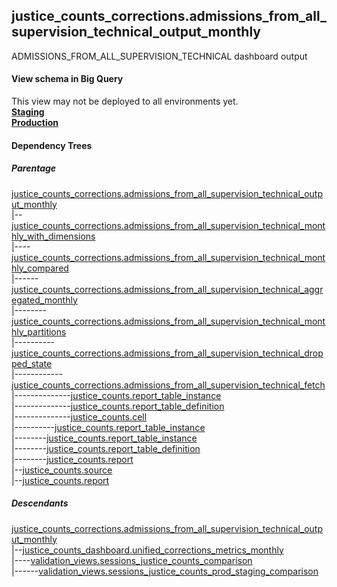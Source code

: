 ## justice_counts_corrections.admissions_from_all_supervision_technical_output_monthly
ADMISSIONS_FROM_ALL_SUPERVISION_TECHNICAL dashboard output

#### View schema in Big Query
This view may not be deployed to all environments yet.<br/>
[**Staging**](https://console.cloud.google.com/bigquery?pli=1&p=recidiviz-staging&page=table&project=recidiviz-staging&d=justice_counts_corrections&t=admissions_from_all_supervision_technical_output_monthly)
<br/>
[**Production**](https://console.cloud.google.com/bigquery?pli=1&p=recidiviz-123&page=table&project=recidiviz-123&d=justice_counts_corrections&t=admissions_from_all_supervision_technical_output_monthly)
<br/>

#### Dependency Trees

##### Parentage
[justice_counts_corrections.admissions_from_all_supervision_technical_output_monthly](../justice_counts_corrections/admissions_from_all_supervision_technical_output_monthly.md) <br/>
|--[justice_counts_corrections.admissions_from_all_supervision_technical_monthly_with_dimensions](../justice_counts_corrections/admissions_from_all_supervision_technical_monthly_with_dimensions.md) <br/>
|----[justice_counts_corrections.admissions_from_all_supervision_technical_monthly_compared](../justice_counts_corrections/admissions_from_all_supervision_technical_monthly_compared.md) <br/>
|------[justice_counts_corrections.admissions_from_all_supervision_technical_aggregated_monthly](../justice_counts_corrections/admissions_from_all_supervision_technical_aggregated_monthly.md) <br/>
|--------[justice_counts_corrections.admissions_from_all_supervision_technical_monthly_partitions](../justice_counts_corrections/admissions_from_all_supervision_technical_monthly_partitions.md) <br/>
|----------[justice_counts_corrections.admissions_from_all_supervision_technical_dropped_state](../justice_counts_corrections/admissions_from_all_supervision_technical_dropped_state.md) <br/>
|------------[justice_counts_corrections.admissions_from_all_supervision_technical_fetch](../justice_counts_corrections/admissions_from_all_supervision_technical_fetch.md) <br/>
|--------------[justice_counts.report_table_instance](../justice_counts/report_table_instance.md) <br/>
|--------------[justice_counts.report_table_definition](../justice_counts/report_table_definition.md) <br/>
|--------------[justice_counts.cell](../justice_counts/cell.md) <br/>
|----------[justice_counts.report_table_instance](../justice_counts/report_table_instance.md) <br/>
|--------[justice_counts.report_table_instance](../justice_counts/report_table_instance.md) <br/>
|--------[justice_counts.report_table_definition](../justice_counts/report_table_definition.md) <br/>
|--------[justice_counts.report](../justice_counts/report.md) <br/>
|--[justice_counts.source](../justice_counts/source.md) <br/>
|--[justice_counts.report](../justice_counts/report.md) <br/>


##### Descendants
[justice_counts_corrections.admissions_from_all_supervision_technical_output_monthly](../justice_counts_corrections/admissions_from_all_supervision_technical_output_monthly.md) <br/>
|--[justice_counts_dashboard.unified_corrections_metrics_monthly](../justice_counts_dashboard/unified_corrections_metrics_monthly.md) <br/>
|----[validation_views.sessions_justice_counts_comparison](../validation_views/sessions_justice_counts_comparison.md) <br/>
|------[validation_views.sessions_justice_counts_prod_staging_comparison](../validation_views/sessions_justice_counts_prod_staging_comparison.md) <br/>

